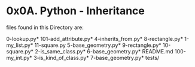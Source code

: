 # 0x0A. Python - Inheritance

files found in this Directory are:

0-lookup.py*    101-add_attribute.py*   4-inherits_from.py*  8-rectangle.py*
1-my_list.py*   11-square.py            5-base_geometry.py*  9-rectangle.py*
10-square.py*   2-is_same_class.py*     6-base_geometry.py*  README.md
100-my_int.py*  3-is_kind_of_class.py*  7-base_geometry.py*  tests/

